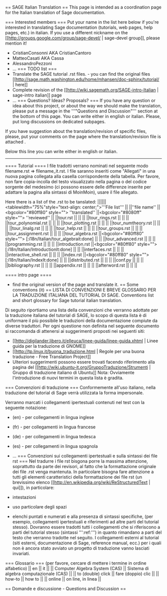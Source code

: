 == SAGE Italian Translation ==
This page is intended as a coordination page for the Italian translation of Sage documentation.

=== Interested members ===
Put your name in the list here below if you're interested in translating Sage documentation (tutorials, web pages, help pages, etc.) in italian. If you use a different nickname on the [[http://groups.google.com/group/sage-devel/ | sage-devel group]], please mention it!

 * CristianConsonni AKA CristianCantoro
 * MatteoCasati AKA Cassa
 * AlessandroPezzoni
 * ...
=== TODO list ===
 * Translate the SAGE tutorial .rst files. - you can find the original files [[http://sage.math.washington.edu/home/mhansen/doc-sphinx/tutorial/ | here]]
 * Complete revision of the [[http://wiki.sagemath.org/SAGE-intro-Italian | sage-intro italian]] page
 * ...
=== Questions? Ideas? Proposals? ===
If you have any question or idea about this project, or about the way we should make the translation, please put a message in the '''"Questions and Discussion"''' section at the bottom of this page. You can write either in english or italian. Please, put long discussions on dedicated subpages.

If you have suggestion about the translation/revision of specific files, please, put your comments on the page where the translation/revision file is attached .

Below this line you can write either in english or italian.

----
==== Tutorial ====
I file tradotti verrano nominati nel seguente modo filename.rst => filename_it.rst. I file saranno inseriti come "Allegati" in una nuova pagina collegata alla casella corrispondente della tabella. Per favore, non fare copia-incolla del testo visualizzato nella pagina o del codice sorgente del medesimo (ci possono essere delle differenze inserite per adattare la pagina alla sintassi di MoinMoin), usare il file allegato.

Here there is a list of the .rst to be tanslated:
||||||<tablewidth="75%"style="text-align: center;">'''File list''' ||
||''file name'' ||<bgcolor="#80ff80" style=""> ''translated'' ||<bgcolor="#8080ff" style=""> ''reviewed'' ||
||tour.rst || || ||
||tour_rings.rst || || ||
||tour_polynomial.rst || || ||
||tour_plotting.rst || || ||
||tour_numtheory.rst || || ||
||tour_linalg.rst || || ||
||tour_help.rst || || ||
||tour_groups.rst || || ||
||tour_assignment.rst || || ||
||tour_algebra.rst ||<bgcolor="#80ff80" style=""> [:i18n/Italian/tour_algebrait:done] || ||
||tour_advanced.rst || || ||
||programming.rst || || ||
||introduction.rst ||<bgcolor="#80ff80" style=""> [:i18n/Italian/IntroductionIt:done] || ||
||interfaces.rst || || ||
||interactive_shell.rst || || ||
||index.rst ||<bgcolor="#80ff80" style=""> [:i18n/Italian/IndexIt:done] || ||
||distributed.rst || || ||
||conf.py || || ||
||bibliography.rst || || ||
||appendix.rst || || ||
||afterword.rst || || ||


==== intro page ====
 * find the original version of the page and translate it.
== Some conventions (it) ==
LISTA DI CONVENZIONI E BREVE GLOSSARIO PER LA TRADUZIONE ITALIANA DEL TUTORIAL DI SAGE. Conventions list and short glossary for Sage tutorial italian translation.

Di seguito riportiamo una lista della convenzioni che verranno adottate per la traduzione italiana del tutorial di SAGE, lo scopo di questa lista è di uniformare il più possibile le traduzioni della documentazione compiute da diverse traduttori. Per ogni questione non definita nel seguente documento si raccomanda di attenersi ai suggerimenti proposti nei seguenti siti:

 * [[http://digilander.libero.it/elleuca/linee-guida/linee-guida.xhtml | Linee guida per la traduzione di GNOME]]
 * [[http://tp.linux.it/buona_traduzione.html | Regole per una buona traduzione - Free Translation Project]]
 * Ulteriori suggerimenti possono essere trovati facendo riferimento alla pagina del [[http://wiki.ubuntu-it.org/GruppoTraduzione/Strumenti | Gruppo di traduzione italiano di Ubuntu]]
Nota: Ovviamente l'introduzione di nuovi termini in questa lista è gradita.

=== Convenzioni di traduzione ===
Conformemente all'uso italiano, nella traduzione del tutorial di Sage verrà utilizzata la forma impersonale.

Verranno marcati i collegamenti ipertestuali contenuti nel test con la seguente notazione:

 * (en) - per collegamenti in lingua inglese
 * (fr) - per collegamenti in lingua francese
 * (de) - per collegamenti in lingua tedesca
 * (es) - per collegamenti in lingua spagnola
 * ...
=== Convenzioni sui collegamenti ipertestuali e sulla sintassi dei file rst ===
Nel tradurre i file rst bisgona porre la massima attenzione, soprattutto da parte dei revisori, al fatto che la formattazione originale dei file .rst venga mantenuta. In particolare bisogna fare attenzione a tutti gli elementi caratteristici della formattazione dei file rst (un brevissimo elenco [[http://en.wikipedia.org/wiki/ReStructuredText | qui]]), in particolare:

 * intestazioni
 * uso particolare degli spazi
 * elenchi puntati e numerati
e alla presenza di sintassi specifiche, (per esempio, collegamenti ipertestuali e riferimenti ad altre parti del tutorial stesso). Dovranno essere tradotti tutti i collegamenti che si riferiscono a parti del tutorial stesso (sintassi ''':ref:''') in quanto rimandano a parti del testo che verranno tradotte nel seguito.  I collegamenti esterni al tutorial (siti esterni, documentazione di Sage, reference manual, ecc.) per i quali non è ancora stato avviato un progetto di traduzione vanno lasciati invariati.

=== Glossario ===
(per favore, cercare di mettere i termine in ordine alfabetico)
|| en || it ||
|| Computer Algebra System (CAS) || Sistema di algebra computazionale (CAS) ||
|| to (double) click || fare (doppio) clic ||
|| how-to || how to ||
|| online || on line, in linea ||


== Domande e discussione - Questions and Discussion ==

